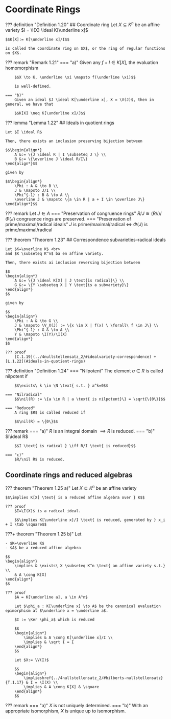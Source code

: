 # Coordinate Rings

??? definition "Definition 1.20"
    ## Coordinate ring
    Let $X \subseteq K^n$ be an affine variety
    $I = \I(X) \ideal K[\underline x]$

    $$K[X]:= K[\underline x]/I$$

    is called the coordinate ring on $X$, or the ring of regular functions on $X$.


??? remark "Remark 1.21"
    === "a)"
        Given any $f + I \in K[X]$, the evaluation homomorphism

        $$X \to K, \underline \xi \mapsto f(\underline \xi)$$

        is well-defined.

    === "b)"
        Given an ideal $J \ideal K[\underline x], X = \V(J)$, then in general, we have that

        $$K[X] \neq K[\underline x]/J$$


??? lemma "Lemma 1.22"
    ## Ideals in quotient rings <a id="l122"></a>

    Let $I \ideal R$

    Then, there exists an inclusion preserving bijection between

    $$\begin{align*}
        A &:= \{J \ideal R | I \subseteq J \} \\
        B &:= \{\overline J \ideal R/I\}
    \end{align*}$$

    given by
    
    $$\begin{align*}
        \Phi : A & \to B \\
        J & \mapsto J/I \\
        \Phi^{-1} : B & \to A \\
        \overline J & \mapsto \{a \in R | a + I \in \overline J\}
    \end{align*}$$


??? remark
    Let $J \in A$
    === "Preservation of congruence rings"
        $R/J \cong (R/I)/\Phi(J)$ congruence rings are preserved.
    === "Preservation of prime/maximal/radical ideals"
        $J$ is prime/maximal/radical $\iff$ $\Phi(J)$ is prime/maximal/radical


??? theorem "Theorem 1.23"
    ## Correspondence subvarieties–radical ideals

    Let $K=\overline K$ <br>
    and $K \subseteq K^n$ ba en affine variety.

    Then, there exists ai inclusion reversing bijection between

    $$
    \begin{align*}
        A &:= \{J \ideal K[X] | J \text{is radical}\} \\
        G &:= \{Y \subseteq X | Y \text{is a subvariety}\}
    \end{align*}
    $$

    given by

    $$
    \begin{align*}
        \Phi : A & \to G \\
        J & \mapsto \V_X(J) := \{x \in X | f(x) \ \forall\ f \in J\} \\
        \Phi^{-1} : G & \to A \\
        Y & \mapsto \I(Y)/\I(X)
    \end{align*}
    $$
    
    ??? proof
        [C.1.19](../4nullstellensatz_2/#idealvariety-correspondence) + [L.1.22](#ídeals-in-quotient-rings)


??? definition "Definition 1.24"
    === "Nilpotent"
        The element $a \in R$ is called nilpotent if

        $$\exists\ k \in \N \text{ s.t. } a^k=0$$

    === "Nilradical"
        $$\nil(R) := \{a \in R | a \text{ is nilpotent}\} = \sqrt{\{0\}}$$

    === "Reduced"
        A ring $R$ is called reduced if

        $$\nil(R) = \{0\}$$


??? remark
    === "a)"
        $R$ is an integral domain $\implies R$ is reduced.
    === "b)"
        $I\ideal R$

        $$I \text{ is radical } \iff R/I \text{ is reduced}$$

    === "c)"
        $R/\nil R$ is reduced.

## Coordinate rings and reduced algebras

??? theorem "Theorem 1.25 a)"
    Let $X \subseteq K^n$ be an affine variety

    $$\implies K[X] \text{ is a reduced affine algebra over } K$$

    ??? proof
        $I=\I(X)$ is a radical ideal.

        $$\implies K[\underline x]/I \text{ is reduced, generated by } x_i + I \tab \square$$


???+ theorem "Theorem 1.25 b)"
    Let
    
    - $K=\overline K$
    - $A$ be a reduced affine algebra

    $$
    \begin{align*}
        \implies & \exists\ X \subseteq K^n \text{ an affine variety s.t.} \\
        & A \cong K[X]
    \end{align*}
    $$

    ??? proof
        $A = K[\underline a], a \in A^n$

        Let $\phi_a : K[\underline x] \to A$ be the canonical evaluation epimorphism at $\underline x = \underline a$.

        $I := \Ker \phi_a$ which is reduced

        $$
        \begin{align*}
            \implies & A \cong K[\underline x]/I \\
            \implies & \sqrt I = I
        \end{align*}
        $$

        Let $X:= \V(I)$

        $$
        \begin{align*}
            \implieshref{../4nullstellensatz_2/#hilberts-nullstellensatz}{T.1.17} & I = \I(X) \\
            \implies & A \cong K[X] & \square
        \end{align*}
        $$


??? remark
    === "a)"
        $X$ is not uniquely determined.
    === "b)"
        With an appropriate isomorphism, $X$ is unique up to isomorphism.